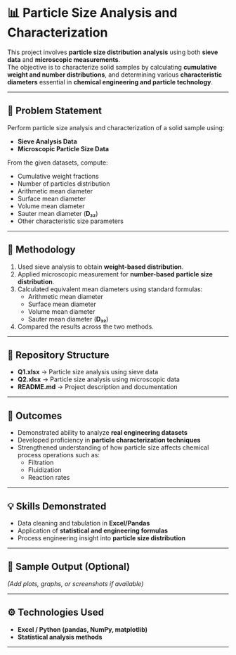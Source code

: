 # 📊 Particle Size Analysis and Characterization

This project involves **particle size distribution analysis** using both **sieve data** and **microscopic measurements**.  
The objective is to characterize solid samples by calculating **cumulative weight and number distributions**, and determining various **characteristic diameters** essential in **chemical engineering and particle technology**.

---

## 📌 Problem Statement
Perform particle size analysis and characterization of a solid sample using:

- **Sieve Analysis Data**
- **Microscopic Particle Size Data**

From the given datasets, compute:

- Cumulative weight fractions  
- Number of particles distribution  
- Arithmetic mean diameter  
- Surface mean diameter  
- Volume mean diameter  
- Sauter mean diameter (**D₃₂**)  
- Other characteristic size parameters  

---

## 🧮 Methodology
1. Used sieve analysis to obtain **weight-based distribution**.  
2. Applied microscopic measurement for **number-based particle size distribution**.  
3. Calculated equivalent mean diameters using standard formulas:  
   - Arithmetic mean diameter  
   - Surface mean diameter  
   - Volume mean diameter  
   - Sauter mean diameter (**D₃₂**)  
4. Compared the results across the two methods.  

---

## 📂 Repository Structure
- **Q1.xlsx** → Particle size analysis using sieve data  
- **Q2.xlsx** → Particle size analysis using microscopic data  
- **README.md** → Project description and documentation  

---

## 🚀 Outcomes
- Demonstrated ability to analyze **real engineering datasets**  
- Developed proficiency in **particle characterization techniques**  
- Strengthened understanding of how particle size affects chemical process operations such as:  
  - Filtration  
  - Fluidization  
  - Reaction rates  

---

## 💡 Skills Demonstrated
- Data cleaning and tabulation in **Excel/Pandas**  
- Application of **statistical and engineering formulas**  
- Process engineering insight into **particle size distribution**  

---

## 📸 Sample Output (Optional)
*(Add plots, graphs, or screenshots if available)*

---

## ⚙️ Technologies Used
- **Excel / Python (pandas, NumPy, matplotlib)**  
- **Statistical analysis methods**  

---
